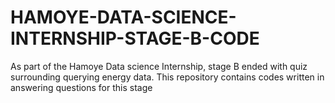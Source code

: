 # HAMOYE-DATA-SCIENCE-INTERNSHIP-STAGE-B-CODE
As part of the Hamoye Data science Internship, stage B ended with quiz surrounding querying energy data.
This repository contains codes written in answering questions for this stage
